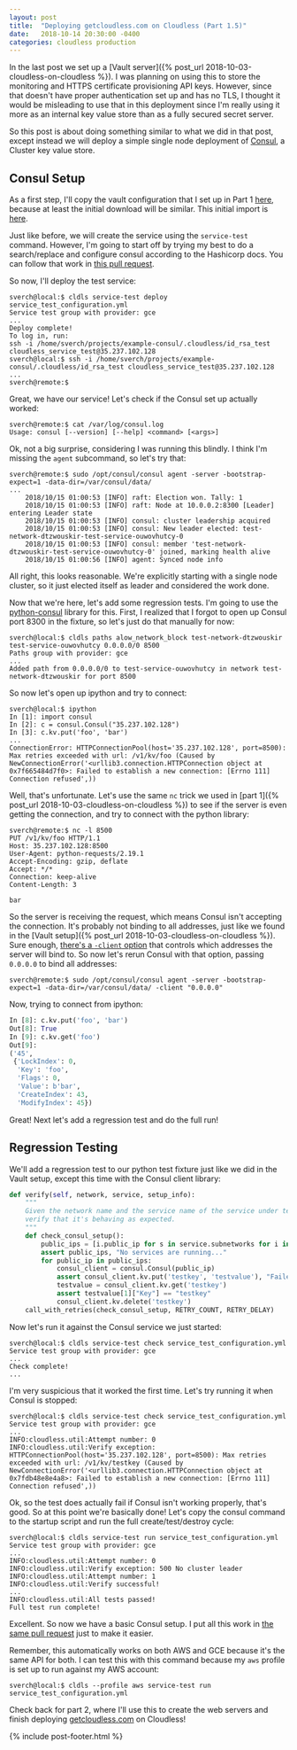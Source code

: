 ```yaml
---
layout: post
title:  "Deploying getcloudless.com on Cloudless (Part 1.5)"
date:   2018-10-14 20:30:00 -0400
categories: cloudless production
---
```

In the last post we set up a [Vault server]({% post_url
2018-10-03-cloudless-on-cloudless %}). I was planning on using this to store the
monitoring and HTTPS certificate provisioning API keys. However, since that
doesn't have proper authentication set up and has no TLS, I thought it would be
misleading to use that in this deployment since I'm really using it more as an
internal key value store than as a fully secured secret server.

So this post is about doing something similar to what we did in that post,
except instead we will deploy a simple single node deployment of
[Consul](https://www.consul.io/), a Cluster key value store.

## Consul Setup

As a first step, I'll copy the vault configuration that I set up in Part 1
[here](https://github.com/getcloudless/example-vault), because at least the
initial download will be similar. This initial import is
[here](https://github.com/getcloudless/example-consul/pull/1).

Just like before, we will create the service using the `service-test` command.
However, I'm going to start off by trying my best to do a search/replace and
configure consul according to the Hashicorp docs. You can follow that work in
[this pull request](https://github.com/getcloudless/example-consul/pull/2).

So now, I'll deploy the test service:

```shell
sverch@local:$ cldls service-test deploy service_test_configuration.yml
Service test group with provider: gce
...
Deploy complete!
To log in, run:
ssh -i /home/sverch/projects/example-consul/.cloudless/id_rsa_test cloudless_service_test@35.237.102.128
sverch@local:$ ssh -i /home/sverch/projects/example-consul/.cloudless/id_rsa_test cloudless_service_test@35.237.102.128
...
sverch@remote:$
```

Great, we have our service!  Let's check if the Consul set up actually worked:

```shell
sverch@remote:$ cat /var/log/consul.log
Usage: consul [--version] [--help] <command> [<args>]
```

Ok, not a big surprise, considering I was running this blindly.  I think I'm
missing the `agent` subcommand, so let's try that:

```shell
sverch@remote:$ sudo /opt/consul/consul agent -server -bootstrap-expect=1 -data-dir=/var/consul/data/
...
    2018/10/15 01:00:53 [INFO] raft: Election won. Tally: 1
    2018/10/15 01:00:53 [INFO] raft: Node at 10.0.0.2:8300 [Leader] entering Leader state
    2018/10/15 01:00:53 [INFO] consul: cluster leadership acquired
    2018/10/15 01:00:53 [INFO] consul: New leader elected: test-network-dtzwouskir-test-service-ouwovhutcy-0
    2018/10/15 01:00:53 [INFO] consul: member 'test-network-dtzwouskir-test-service-ouwovhutcy-0' joined, marking health alive
    2018/10/15 01:00:56 [INFO] agent: Synced node info
```

All right, this looks reasonable. We're explicitly starting with a single node
cluster, so it just elected itself as leader and considered the work done.

Now that we're here, let's add some regression tests. I'm going to use the
[python-consul](https://github.com/cablehead/python-consul) library for this.
First, I realized that I forgot to open up Consul port 8300 in the fixture, so
let's just do that manually for now:

```shell
sverch@local:$ cldls paths alow_network_block test-network-dtzwouskir test-service-ouwovhutcy 0.0.0.0/0 8500
Paths group with provider: gce
...
Added path from 0.0.0.0/0 to test-service-ouwovhutcy in network test-network-dtzwouskir for port 8500
```

So now let's open up ipython and try to connect:

```shell
sverch@local:$ ipython
In [1]: import consul
In [2]: c = consul.Consul("35.237.102.128")
In [3]: c.kv.put('foo', 'bar')
...
ConnectionError: HTTPConnectionPool(host='35.237.102.128', port=8500): Max retries exceeded with url: /v1/kv/foo (Caused by NewConnectionError('<urllib3.connection.HTTPConnection object at 0x7f665484d7f0>: Failed to establish a new connection: [Errno 111] Connection refused',))
```

Well, that's unfortunate. Let's use the same `nc` trick we used in [part 1]({%
post_url 2018-10-03-cloudless-on-cloudless %}) to see if the server is even
getting the connection, and try to connect with the python library:

```shell
sverch@remote:$ nc -l 8500
PUT /v1/kv/foo HTTP/1.1
Host: 35.237.102.128:8500
User-Agent: python-requests/2.19.1
Accept-Encoding: gzip, deflate
Accept: */*
Connection: keep-alive
Content-Length: 3

bar
```

So the server is receiving the request, which means Consul isn't accepting the
connection. It's probably not binding to all addresses, just like we found in
the [Vault setup]({% post_url 2018-10-03-cloudless-on-cloudless %}). Sure
enough, [there's a `-client`
option](https://www.consul.io/docs/agent/options.html#_client) that controls
which addresses the server will bind to. So now let's rerun Consul with that
option, passing `0.0.0.0` to bind all addresses:

```shell
sverch@remote:$ sudo /opt/consul/consul agent -server -bootstrap-expect=1 -data-dir=/var/consul/data/ -client "0.0.0.0"
```

Now, trying to connect from ipython:

```python
In [8]: c.kv.put('foo', 'bar')
Out[8]: True
In [9]: c.kv.get('foo')
Out[9]:
('45',
 {'LockIndex': 0,
  'Key': 'foo',
  'Flags': 0,
  'Value': b'bar',
  'CreateIndex': 43,
  'ModifyIndex': 45})
```

Great!  Next let's add a regression test and do the full run!

## Regression Testing

We'll add a regression test to our python test fixture just like we did in the
Vault setup, except this time with the Consul client library:

```python
def verify(self, network, service, setup_info):
    """
    Given the network name and the service name of the service under test,
    verify that it's behaving as expected.
    """
    def check_consul_setup():
        public_ips = [i.public_ip for s in service.subnetworks for i in s.instances]
        assert public_ips, "No services are running..."
        for public_ip in public_ips:
            consul_client = consul.Consul(public_ip)
            assert consul_client.kv.put('testkey', 'testvalue'), "Failed to put test key!"
            testvalue = consul_client.kv.get('testkey')
            assert testvalue[1]["Key"] == "testkey"
            consul_client.kv.delete('testkey')
    call_with_retries(check_consul_setup, RETRY_COUNT, RETRY_DELAY)
```

Now let's run it against the Consul service we just started:

```shell
sverch@local:$ cldls service-test check service_test_configuration.yml
Service test group with provider: gce
...
Check complete!
...
```

I'm very suspicious that it worked the first time. Let's try running it when
Consul is stopped:

```shell
sverch@local:$ cldls service-test check service_test_configuration.yml
Service test group with provider: gce
...
INFO:cloudless.util:Attempt number: 0
INFO:cloudless.util:Verify exception: HTTPConnectionPool(host='35.237.102.128', port=8500): Max retries exceeded with url: /v1/kv/testkey (Caused by NewConnectionError('<urllib3.connection.HTTPConnection object at 0x7fdb48e8e4a8>: Failed to establish a new connection: [Errno 111] Connection refused',))
```

Ok, so the test does actually fail if Consul isn't working properly, that's
good. So at this point we're basically done! Let's copy the consul command to
the startup script and run the full create/test/destroy cycle:

```
sverch@local:$ cldls service-test run service_test_configuration.yml
Service test group with provider: gce
...
INFO:cloudless.util:Attempt number: 0
INFO:cloudless.util:Verify exception: 500 No cluster leader
INFO:cloudless.util:Attempt number: 1
INFO:cloudless.util:Verify successful!
...
INFO:cloudless.util:All tests passed!
Full test run complete!
```

Excellent. So now we have a basic Consul setup. I put all this work in [the same
pull request](https://github.com/getcloudless/example-consul/pull/2) just to
make it easier.

Remember, this automatically works on both AWS and GCE because it's the same API
for both. I can test this with this command because my `aws` profile is set up
to run against my AWS account:

```
sverch@local:$ cldls --profile aws service-test run service_test_configuration.yml
```

Check back for part 2, where I'll use this to create the web servers and finish
deploying [getcloudless.com](https://getcloudless.com) on Cloudless!

{% include post-footer.html %}
